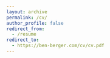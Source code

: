 ```yaml
---
layout: archive
permalink: /cv/
author_profile: false
redirect_from:
  - /resume
redirect_to:
  - https://ben-berger.com/cv/cv.pdf
---
```

